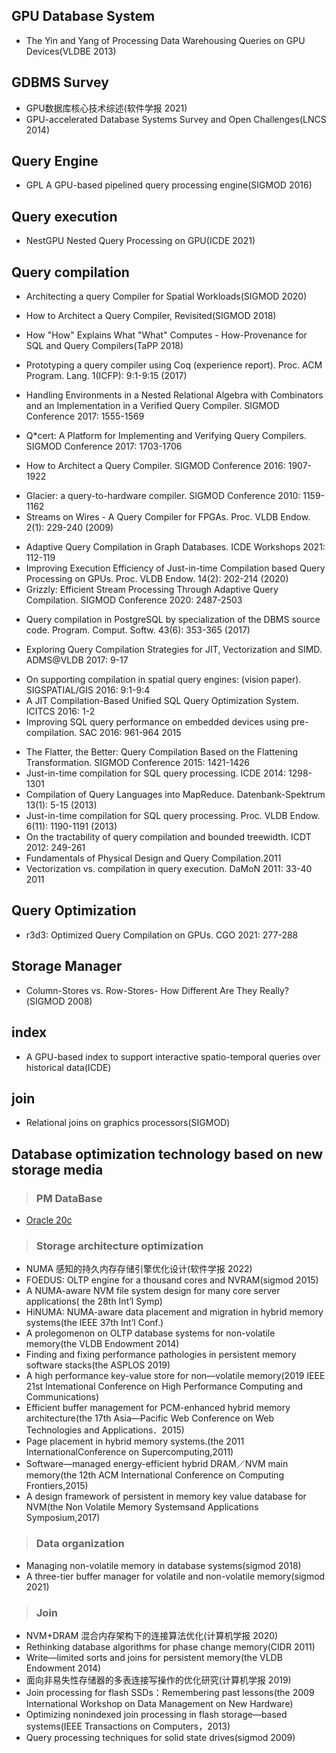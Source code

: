 ## GPU Database System
+ The Yin and Yang of Processing Data Warehousing Queries on GPU Devices(VLDBE 2013)

## GDBMS Survey
+ GPU数据库核心技术综述(软件学报 2021)
+ GPU-accelerated Database Systems Survey and Open Challenges(LNCS 2014)

## Query Engine
+ GPL A GPU-based pipelined query processing engine(SIGMOD 2016)

## Query execution
+ NestGPU Nested Query Processing on GPU(ICDE 2021)

## Query compilation
+ Architecting a query Compiler for Spatial Workloads(SIGMOD 2020)
+ How to Architect a Query Compiler, Revisited(SIGMOD 2018)

+ How "How" Explains What "What" Computes - How-Provenance for SQL and Query Compilers(TaPP 2018)

+ Prototyping a query compiler using Coq (experience report). Proc. ACM Program. Lang. 1(ICFP): 9:1-9:15 (2017)
+ Handling Environments in a Nested Relational Algebra with Combinators and an Implementation in a Verified Query Compiler. SIGMOD Conference 2017: 1555-1569
+ Q*cert: A Platform for Implementing and Verifying Query Compilers. SIGMOD Conference 2017: 1703-1706
+ How to Architect a Query Compiler. SIGMOD Conference 2016: 1907-1922

[comment]: <> (+ Re-Engineering Compiler Transformations to Outperform Database Query Optimizers. LCPC 2014: 300-314)

[comment]: <> (+ Query-directed adaptive heap cloning for optimizing compilers. CGO 2013: 1:1-1:11)

[comment]: <> (+ Query Processing and Optimization using Compiler Tools. Grundlagen von Datenbanken 2010)
+ Glacier: a query-to-hardware compiler. SIGMOD Conference 2010: 1159-1162
+ Streams on Wires - A Query Compiler for FPGAs. Proc. VLDB Endow. 2(1): 229-240 (2009)

[comment]: <> (+ "Towards a Trusted Compiler for a Query Language for Wireless Sensor Networks.". ISoLA 2006: 277-282)

[comment]: <> (+ Implementation of an Object Oriented Query Language Compiler for Replicated Architectures. JISBD 2003: 441-450)

[comment]: <> (+ Efficient Execution of Multi-query Data Analysis Batches Using Compiler Optimization Strategies. LCPC 2003: 509-524)
+ Adaptive Query Compilation in Graph Databases. ICDE Workshops 2021: 112-119
+ Improving Execution Efficiency of Just-in-time Compilation based Query Processing on GPUs. Proc. VLDB Endow. 14(2): 202-214 (2020)
+ Grizzly: Efficient Stream Processing Through Adaptive Query Compilation. SIGMOD Conference 2020: 2487-2503

[comment]: <> (+ DejaVu: Recycling Tuning Setups in Hive Query Compilation. ER Forum/Posters/Demos 2019: 118-122)
+ Query compilation in PostgreSQL by specialization of the DBMS source code. Program. Comput. Softw. 43(6): 353-365 (2017)

[comment]: <> (+ Circuit Treewidth, Sentential Decision, and Query Compilation. PODS 2017: 233-246)
+ Exploring Query Compilation Strategies for JIT, Vectorization and SIMD. ADMS@VLDB 2017: 9-17

[comment]: <> (+ Circuit Treewidth, Sentential Decision, and Query Compilation. CoRR abs/1701.04626 &#40;2017&#41;)
+ On supporting compilation in spatial query engines: (vision paper). SIGSPATIAL/GIS 2016: 9:1-9:4
+ A JIT Compilation-Based Unified SQL Query Optimization System. ICITCS 2016: 1-2
+ Improving SQL query performance on embedded devices using pre-compilation. SAC 2016: 961-964 2015

[comment]: <> (+ Stream-Query Compilation with Ontologies. Australasian Conference on Artificial Intelligence 2015: 457-463)
+ The Flatter, the Better: Query Compilation Based on the Flattening Transformation. SIGMOD Conference 2015: 1421-1426
+ Just-in-time compilation for SQL query processing. ICDE 2014: 1298-1301
+ Compilation of Query Languages into MapReduce. Datenbank-Spektrum 13(1): 5-15 (2013)
+ Just-in-time compilation for SQL query processing. Proc. VLDB Endow. 6(11): 1190-1191 (2013)
+ On the tractability of query compilation and bounded treewidth. ICDT 2012: 249-261
+ Fundamentals of Physical Design and Query Compilation.2011
+ Vectorization vs. compilation in query execution. DaMoN 2011: 33-40 2011

## Query Optimization
+ r3d3: Optimized Query Compilation on GPUs. CGO 2021: 277-288


## Storage Manager
+ Column-Stores vs. Row-Stores- How Different Are They  Really?(SIGMOD 2008)

## index
+ A GPU-based index to support interactive spatio-temporal queries over historical data(ICDE)

## join
+ Relational joins on graphics processors(SIGMOD)

## Database optimization technology based on new storage media
>### PM DataBase
+  [Oracle 20c](https://docs.oracle.com/en/database/oracle/oracle-database/21/admin/)
>### Storage architecture optimization
+ NUMA 感知的持久内存存储引擎优化设计(软件学报 2022)
+ FOEDUS: OLTP engine for a thousand cores and NVRAM(sigmod 2015)
+ A NUMA-aware NVM file system design for many core server applications( the 28th Int’l Symp)
+ HiNUMA: NUMA-aware data placement and migration in hybrid memory systems(the IEEE 37th Int’l Conf.)
+ A prolegomenon on OLTP database systems for non-volatile memory(the VLDB Endowment 2014)
+ Finding and fixing performance pathologies in persistent memory software stacks(the ASPLOS 2019)
+ A high performance key-value store for non—volatile memory(2019 IEEE 21st Intemational Conference on High Performance Computing and Communications)
+ Efficient buffer management for PCM-enhanced hybrid memory architecture(the 17th Asia—Pacific Web Conference on Web Technologies and Applications．2015)
+ Page placement in hybrid memory systems.(the 2011 InternationalConference on Supercomputing,2011)
+ Software—managed energy-efficient hybrid DRAM／NVM main memory(the 12th ACM International Conference on Computing Frontiers,2015)
+ A design framework of persistent in memory key value database for NVM(the Non Volatile Memory Systemsand Applications Symposium,2017)

>### Data organization
+ Managing non-volatile memory in database systems(sigmod 2018)
+ A three-tier buffer manager for volatile and non-volatile memory(sigmod 2021)
>### Join
+ NVM+DRAM 混合内存架构下的连接算法优化(计算机学报 2020)
+ Rethinking database algorithms for phase change memory(CIDR 2011)
+ Write—limited sorts and joins for persistent memory(the VLDB Endowment 2014)
+ 面向非易失性存储器的多表连接写操作的优化研究(计算机学报 2019)
+ Join processing for flash SSDs：Remembering past lessons(the 2009 International Workshop on Data Management on New Hardware)
+ Optimizing nonindexed join processing in flash storage—based systems(IEEE Transactions on Computers，2013)
+ Query processing techniques for solid state drives(sigmod 2009)
